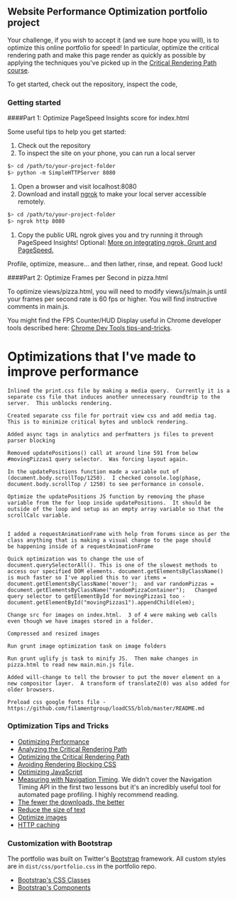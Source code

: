 ## Website Performance Optimization portfolio project

Your challenge, if you wish to accept it (and we sure hope you will), is to optimize this online portfolio for speed! In particular, optimize the critical rendering path and make this page render as quickly as possible by applying the techniques you've picked up in the [Critical Rendering Path course](https://www.udacity.com/course/ud884).

To get started, check out the repository, inspect the code,

### Getting started

####Part 1: Optimize PageSpeed Insights score for index.html

Some useful tips to help you get started:

1. Check out the repository
1. To inspect the site on your phone, you can run a local server

  ```bash
  $> cd /path/to/your-project-folder
  $> python -m SimpleHTTPServer 8080
  ```

1. Open a browser and visit localhost:8080
1. Download and install [ngrok](https://ngrok.com/) to make your local server accessible remotely.

  ``` bash
  $> cd /path/to/your-project-folder
  $> ngrok http 8080
  ```

1. Copy the public URL ngrok gives you and try running it through PageSpeed Insights! Optional: [More on integrating ngrok, Grunt and PageSpeed.](http://www.jamescryer.com/2014/06/12/grunt-pagespeed-and-ngrok-locally-testing/)

Profile, optimize, measure... and then lather, rinse, and repeat. Good luck!

####Part 2: Optimize Frames per Second in pizza.html

To optimize views/pizza.html, you will need to modify views/js/main.js until your frames per second rate is 60 fps or higher. You will find instructive comments in main.js. 

You might find the FPS Counter/HUD Display useful in Chrome developer tools described here: [Chrome Dev Tools tips-and-tricks](https://developer.chrome.com/devtools/docs/tips-and-tricks).


# Optimizations that I've made to improve performance


    Inlined the print.css file by making a media query.  Currently it is a separate css file that induces another unnecessary roundtrip to the server.  This unblocks rendering.

	Created separate css file for portrait view css and add media tag.  This is to minimize critical bytes and unblock rendering.

	Added async tags in analytics and perfmatters js files to prevent parser blocking

	Removed updatePositions() call at around line 591 from below #movingPizzas1 query selector.  Was forcing layout again.

	In the updatePositions function made a variable out of (document.body.scrollTop/1250).  I checked console.log(phase, document.body.scrollTop / 1250) to see performance in console.

	Optimize the updatePositions JS function by removing the phase variable from the for loop inside updatePositions.  It should be outside of the loop and setup as an empty array variable so that the scrollCalc variable.


	I added a requestAnimationFrame with help from forums since as per the class anything that is making a visual change to the page should
    be happening inside of a requestAnimationFrame

	Quick optimization was to change the use of document.querySelectorAll(). This is one of the slowest methods to access our specified DOM elements. document.getElementsByClassName() is much faster so I've applied this to var items = document.getElementsByClassName('mover');  and var randomPizzas = document.getElementsByClassName("randomPizzaContainer");   Changed query selector to getElementById for movingPizzas1 too - document.getElementById("movingPizzas1").appendChild(elem);

	Change src for images on index.html.  3 of 4 were making web calls even though we have images stored in a folder.

	Compressed and resized images

	Run grunt image optimization task on image folders

	Run grunt uglify js task to minify JS.  Then make changes in pizza.html to read new main.min.js file.

	Added will-change to tell the browser to put the mover element on a new compositor layer.  A transform of translateZ(0) was also added for older browsers.

	Preload css google fonts file - https://github.com/filamentgroup/loadCSS/blob/master/README.md 


### Optimization Tips and Tricks
* [Optimizing Performance](https://developers.google.com/web/fundamentals/performance/ "web performance")
* [Analyzing the Critical Rendering Path](https://developers.google.com/web/fundamentals/performance/critical-rendering-path/analyzing-crp.html "analyzing crp")
* [Optimizing the Critical Rendering Path](https://developers.google.com/web/fundamentals/performance/critical-rendering-path/optimizing-critical-rendering-path.html "optimize the crp!")
* [Avoiding Rendering Blocking CSS](https://developers.google.com/web/fundamentals/performance/critical-rendering-path/render-blocking-css.html "render blocking css")
* [Optimizing JavaScript](https://developers.google.com/web/fundamentals/performance/critical-rendering-path/adding-interactivity-with-javascript.html "javascript")
* [Measuring with Navigation Timing](https://developers.google.com/web/fundamentals/performance/critical-rendering-path/measure-crp.html "nav timing api"). We didn't cover the Navigation Timing API in the first two lessons but it's an incredibly useful tool for automated page profiling. I highly recommend reading.
* <a href="https://developers.google.com/web/fundamentals/performance/optimizing-content-efficiency/eliminate-downloads.html">The fewer the downloads, the better</a>
* <a href="https://developers.google.com/web/fundamentals/performance/optimizing-content-efficiency/optimize-encoding-and-transfer.html">Reduce the size of text</a>
* <a href="https://developers.google.com/web/fundamentals/performance/optimizing-content-efficiency/image-optimization.html">Optimize images</a>
* <a href="https://developers.google.com/web/fundamentals/performance/optimizing-content-efficiency/http-caching.html">HTTP caching</a>

### Customization with Bootstrap
The portfolio was built on Twitter's <a href="http://getbootstrap.com/">Bootstrap</a> framework. All custom styles are in `dist/css/portfolio.css` in the portfolio repo.

* <a href="http://getbootstrap.com/css/">Bootstrap's CSS Classes</a>
* <a href="http://getbootstrap.com/components/">Bootstrap's Components</a>
